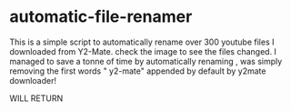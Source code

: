 # automatic-file-renamer
This is a simple script to automatically rename over 300 youtube files  I downloaded from Y2-Mate. check the image to see the files changed.
I managed to save a tonne of time by automatically renaming , was simply removing the first words " y2-mate" appended by default by y2mate downloader! 

WILL RETURN
